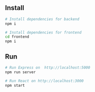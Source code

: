 
## Install

``` bash
# Install dependencies for backend
npm i

# Install dependencies for frontend
cd frontend
npm i

```
## Run

``` bash
# Run Express on  http://localhost:5000
npm run server

# Run React on http://localhost:3000
npm start 

```